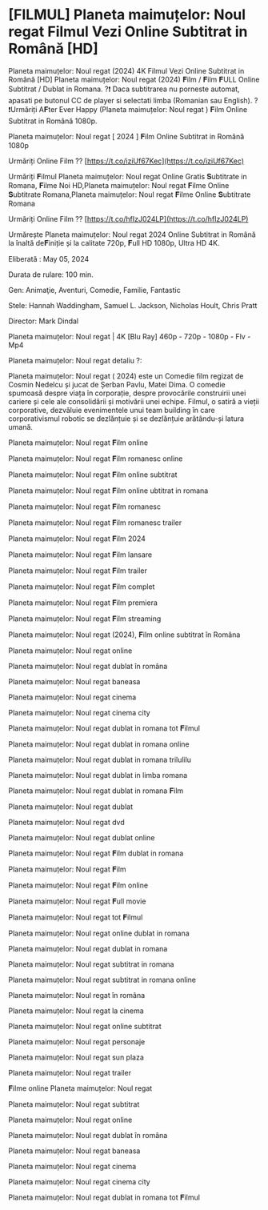 # [FILMUL] Planeta maimuțelor: Noul regat Filmul Vezi Online Subtitrat in Română [HD]

Planeta maimuțelor: Noul regat (2024) 4K Filmul Vezi Online Subtitrat in Română [HD] Planeta maimuțelor: Noul regat (2024) 𝐅ilm / 𝐅ilm 𝐅ULL Online Subtitrat / Dublat in Romana. ?❗️️ Daca subtitrarea nu porneste automat, apasati pe butonul CC de player si selectati limba (Romanian sau English). ?❗️️Urmăriți A𝐅ter Ever Happy (Planeta maimuțelor: Noul regat ) 𝐅ilm Online Subtitrat in Română 1080p.

Planeta maimuțelor: Noul regat [ 2024 ] 𝐅ilm Online Subtitrat in Română 1080p

Urmăriți Online Film ?? [https://t.co/iziUf67Kec](https://t.co/iziUf67Kec)

Urmăriți 𝐅ilmul Planeta maimuțelor: Noul regat Online Gratis 𝐒ubtitrate in Romana, 𝐅ilme Noi HD,Planeta maimuțelor: Noul regat 𝐅ilme Online 𝐒ubtitrate Romana,Planeta maimuțelor: Noul regat 𝐅ilme Online 𝐒ubtitrate Romana

Urmăriți Online Film ?? [https://t.co/hfIzJ024LP](https://t.co/hfIzJ024LP)

Urmărește Planeta maimuțelor: Noul regat 2024 Online Subtitrat in Română la înaltă de𝐅iniție și la calitate 720p, 𝐅ull HD 1080p, Ultra HD 4K.

Eliberată : May 05, 2024

Durata de rulare: 100 min.

Gen: Animaţie, Aventuri, Comedie, Familie, Fantastic

Stele: Hannah Waddingham, Samuel L. Jackson, Nicholas Hoult, Chris Pratt

Director: Mark Dindal

Planeta maimuțelor: Noul regat | 4K [Blu Ray] 460p - 720p - 1080p - Flv - Mp4

Planeta maimuțelor: Noul regat detaliu ?:

Planeta maimuțelor: Noul regat ( 2024) este un Comedie film regizat de Cosmin Nedelcu și jucat de Șerban Pavlu, Matei Dima. O comedie spumoasă despre viața în corporație, despre provocările construirii unei cariere și cele ale consolidării și motivării unei echipe. Filmul, o satiră a vieții corporative, dezvăluie evenimentele unui team building în care corporativismul robotic se dezlănțuie și se dezlănțuie arătându-și latura umană.

Planeta maimuțelor: Noul regat 𝐅ilm online

Planeta maimuțelor: Noul regat 𝐅ilm romanesc online

Planeta maimuțelor: Noul regat 𝐅ilm online subtitrat

Planeta maimuțelor: Noul regat 𝐅ilm online ubtitrat in romana

Planeta maimuțelor: Noul regat 𝐅ilm romanesc

Planeta maimuțelor: Noul regat 𝐅ilm romanesc trailer

Planeta maimuțelor: Noul regat 𝐅ilm 2024

Planeta maimuțelor: Noul regat 𝐅ilm lansare

Planeta maimuțelor: Noul regat 𝐅ilm trailer

Planeta maimuțelor: Noul regat 𝐅ilm complet

Planeta maimuțelor: Noul regat 𝐅ilm premiera

Planeta maimuțelor: Noul regat 𝐅ilm streaming

Planeta maimuțelor: Noul regat (2024), 𝐅ilm online subtitrat în Româna

Planeta maimuțelor: Noul regat online

Planeta maimuțelor: Noul regat dublat în româna

Planeta maimuțelor: Noul regat baneasa

Planeta maimuțelor: Noul regat cinema

Planeta maimuțelor: Noul regat cinema city

Planeta maimuțelor: Noul regat dublat in romana tot 𝐅ilmul

Planeta maimuțelor: Noul regat dublat in romana online

Planeta maimuțelor: Noul regat dublat in romana trilulilu

Planeta maimuțelor: Noul regat dublat in limba romana

Planeta maimuțelor: Noul regat dublat in romana 𝐅ilm

Planeta maimuțelor: Noul regat dublat

Planeta maimuțelor: Noul regat dvd

Planeta maimuțelor: Noul regat dublat online

Planeta maimuțelor: Noul regat 𝐅ilm dublat in romana

Planeta maimuțelor: Noul regat 𝐅ilm

Planeta maimuțelor: Noul regat 𝐅ilm online

Planeta maimuțelor: Noul regat 𝐅ull movie

Planeta maimuțelor: Noul regat tot 𝐅ilmul

Planeta maimuțelor: Noul regat online dublat in romana

Planeta maimuțelor: Noul regat dublat in romana

Planeta maimuțelor: Noul regat subtitrat in romana

Planeta maimuțelor: Noul regat subtitrat in romana online

Planeta maimuțelor: Noul regat în româna

Planeta maimuțelor: Noul regat la cinema

Planeta maimuțelor: Noul regat online subtitrat

Planeta maimuțelor: Noul regat personaje

Planeta maimuțelor: Noul regat sun plaza

Planeta maimuțelor: Noul regat trailer

𝐅ilme online Planeta maimuțelor: Noul regat

Planeta maimuțelor: Noul regat subtitrat

Planeta maimuțelor: Noul regat online

Planeta maimuțelor: Noul regat dublat în româna

Planeta maimuțelor: Noul regat baneasa

Planeta maimuțelor: Noul regat cinema

Planeta maimuțelor: Noul regat cinema city

Planeta maimuțelor: Noul regat dublat in romana tot 𝐅ilmul
